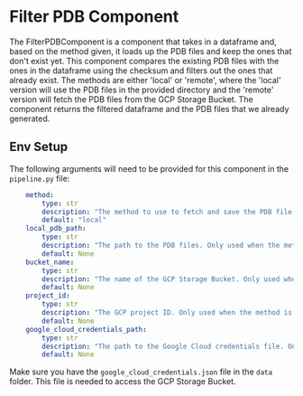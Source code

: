 # Filter PDB Component

The FilterPDBComponent is a component that takes in a dataframe and, based on the method given, it loads up the PDB files and keep the ones that don't exist yet. This component compares the existing PDB files with the ones in the dataframe using the checksum and filters out the ones that already exist. The methods are either 'local' or 'remote', where the 'local' version will use the PDB files in the provided directory and the 'remote' version will fetch the PDB files from the GCP Storage Bucket. The component returns the filtered dataframe and the PDB files that we already generated.

## Env Setup

The following arguments will need to be provided for this component in the `pipeline.py` file:

```yaml
    method:
        type: str
        description: "The method to use to fetch and save the PDB file. Can be 'local' or 'remote'."
        default: "local"
    local_pdb_path:
        type: str
        description: "The path to the PDB files. Only used when the method is 'local'."
        default: None
    bucket_name:
        type: str
        description: "The name of the GCP Storage Bucket. Only used when the method is 'remote'."
        default: None
    project_id:
        type: str
        description: "The GCP project ID. Only used when the method is 'remote'."
        default: None
    google_cloud_credentials_path:
        type: str
        description: "The path to the Google Cloud credentials file. Only used when the method is 'remote'."
        default: None
```

Make sure you have the `google_cloud_credentials.json` file in the `data` folder. This file is needed to access the GCP Storage Bucket.
